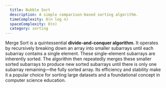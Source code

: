 ```yaml
---
  title: Bubble Sort
  description: A simple comparison-based sorting algorithm.
  timeComplexity: O(n log n)
  spaceComplexity: O(n)
  category: sorting
---
```


Merge Sort is a quintessential **divide-and-conquer algorithm.** It operates by recursively breaking down an array into smaller subarrays until each subarray contains a single element. These single-element subarrays are inherently sorted. The algorithm then repeatedly merges these smaller sorted subarrays to produce new sorted subarrays until there is only one subarray remaining—the fully sorted array. Its efficiency and stability make it a popular choice for sorting large datasets and a foundational concept in computer science education.
